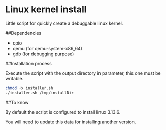 # Linux kernel install

Little script for quickly create a debuggable linux kernel. 

##Dependencies 

- cpio 
- qemu (for qemu-system-x86_64)
- gdb (for debugging purpose)


##Installation process

Execute the script with the output directory in parameter, this one must be writable. 

```bash
chmod +x installer.sh 
./installer.sh /tmp/installDir
```

##To know

By default the script is configured to install linux 3.13.6. 

You will need to update this data for installing another version. 